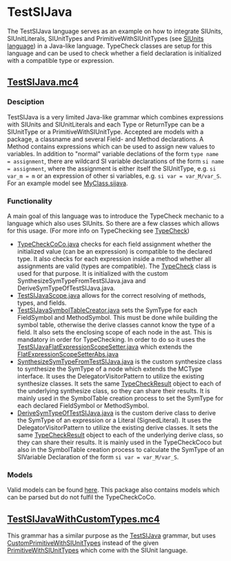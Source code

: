 # TestSIJava
The TestSIJava language serves as an example on how to integrate SIUnits, SIUnitLiterals, SIUnitTypes and 
PrimitiveWithSIUnitTypes (see [SIUnits language](https://git.rwth-aachen.de/monticore/languages/siunits/-/blob/master/src/main/grammars/de/monticore/lang/SIUnits.md)) 
in a Java-like language. TypeCheck classes are setup for this language and can be used to check
whether a field declaration is initialized with a compatible type or expression. 

## [TestSIJava.mc4](https://git.rwth-aachen.de/monticore/languages/siunits/-/blob/master/src/test/grammars/de/monticore/lang/testsijava/TestSIJava.mc4)
### Desciption
TestSIJava is a very limited Java-like grammar which combines expressions with SIUnits and SIUnitLiterals and each Type 
or ReturnType can be a SIUnitType or a PrimitiveWithSIUnitType. Accepted are  models with a 
package, a classname and several Field- and Method declarations. A Method contains expressions which can be used to 
assign new values to variables. In addition to "normal" variable declations of the form ```type name = assignment```,
there are wildcard SI variable declarations of the form ```si name = assignment```, where the assignment is either itself
the SIUnitType, e.g. ```si var_m = m``` or an expression of other si variables, e.g. ```si var = var_M/var_S```. For an
example model see [MyClass.sijava](https://git.rwth-aachen.de/monticore/languages/siunits/-/blob/master/src/test/resources/de/monticore/lang/testsijava/testsijava/MyClass.sijava).

### Functionality
A main goal of this language was to introduce the TypeCheck mechanic to a language which also uses SIUnits. So there are
a few classes which allows for this usage. (For more info on TypeChecking see [TypeCheck](https://git.rwth-aachen.de/monticore/monticore/-/tree/master/monticore-grammar/src/main/java/de/monticore/types/check))
* [TypeCheckCoCo.java](https://git.rwth-aachen.de/monticore/languages/siunits/-/blob/master/src/test/java/de/monticore/lang/testsijava/testsijava/_cocos/TypeCheckCoCo.java)
checks for each field assignment whether the initialized value (can be an expression) is compatible to the declared type. 
It also checks for each expression inside a method whether all assignments are valid (types are compatible). The 
[TypeCheck](https://git.rwth-aachen.de/monticore/monticore/-/blob/master/monticore-grammar/src/main/java/de/monticore/types/check/TypeCheck.java) 
class is used for that purpose. It is initialized with the custom SynthesizeSymTypeFromTestSIJava.java and 
DeriveSymTypeOfTestSIJava.java.
* [TestSIJavaScope.java](https://git.rwth-aachen.de/monticore/languages/siunits/-/blob/master/src/test/java/de/monticore/lang/testsijava/testsijava/_symboltable/TestSIJavaScope.java)
allows for the correct resolving of methods, types, and fields.
* [TestSIJavaSymbolTableCreator.java](https://git.rwth-aachen.de/monticore/languages/siunits/-/blob/master/src/test/java/de/monticore/lang/testsijava/testsijava/_symboltable/TestSIJavaSymbolTableCreator.java) 
sets the SymType for each FieldSymbol and MethodSymbol. This must be done while building the symbol table, otherwise the 
derive classes cannot know the type of a field. It also sets the enclosing scope of each node in the ast. This is 
mandatory in order for TypeChecking. In order to do so it uses the [TestSIJavaFlatExpressionScopeSetter.java](https://git.rwth-aachen.de/monticore/languages/siunits/-/blob/master/src/test/java/de/monticore/lang/testsijava/testsijava/_symboltable/TestSIJavaFlatExpressionScopeSetter.java)
which extends the [FlatExpressionScopeSetterAbs.java](https://git.rwth-aachen.de/monticore/languages/siunits/-/blob/master/src/test/java/de/monticore/types/check/FlatExpressionScopeSetterAbs.java)
* [SynthesizeSymTypeFromTestSIJava.java](https://git.rwth-aachen.de/monticore/languages/siunits/-/blob/master/src/test/java/de/monticore/types/check/SynthesizeSymTypeFromTestSIJava.java) 
is the custom synthesize class to synthesize the SymType of a node which extends the MCType interface. It uses the
DelegatorVisitorPattern to utilize the existing synthesize classes. It sets the same [TypeCheckResult](https://git.rwth-aachen.de/monticore/monticore/-/blob/master/monticore-grammar/src/main/java/de/monticore/types/check/TypeCheckResult.java) 
object to each of the underlying synthesize class, so they can share their results. It is mainly used in the SymbolTable
creation process to set the SymType for each declared FieldSymbol or MethodSymbol.
* [DeriveSymTypeOfTestSIJava.java](https://git.rwth-aachen.de/monticore/languages/siunits/-/blob/master/src/test/java/de/monticore/types/check/DeriveSymTypeOfTestSIJava.java) 
is the custom derive class to derive the SymType of an expression or a Literal (SignedLiteral). It uses the
DelegatorVisitorPattern to utilize the existing derive classes. It sets the same [TypeCheckResult](https://git.rwth-aachen.de/monticore/monticore/-/blob/master/monticore-grammar/src/main/java/de/monticore/types/check/TypeCheckResult.java) 
object to each of the underlying derive class, so they can share their results. It is mainly used in the TypeCheckCoco 
but also in the SymbolTable creation process to calculate the SymType of an SIVariable Declaration of the form ```si var = var_M/var_S```.

### Models
Valid models can be found [here](https://git.rwth-aachen.de/monticore/languages/siunits/-/tree/master/src/test/resources/de/monticore/lang/testsijava/testsijava).
This package also contains models which can be parsed but do not fulfil the TypeCheckCoCo.

## [TestSIJavaWithCustomTypes.mc4](https://git.rwth-aachen.de/monticore/languages/siunits/-/blob/master/src/test/grammars/de/monticore/lang/testsijava/TestSIJavaWithCustomTypes.mc4) 
This grammar has a similar purpose as the [TestSIJava](#testsijavamc4) grammar, but uses [CustomPrimitiveWithSIUnitTypes](https://git.rwth-aachen.de/monticore/languages/siunits/-/blob/master/src/test/grammars/de/monticore/lang/types/CustomPrimitiveWithSIUnitTypes.mc4) 
instead of the given [PrimitiveWithSIUnitTypes](https://git.rwth-aachen.de/monticore/languages/siunits/-/blob/master/src/main/grammars/de/monticore/lang/types/PrimitiveWithSIUnitTypes.mc4) 
which come with the SIUnit language.